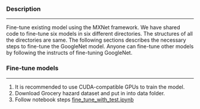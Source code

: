 ### Description
---
 Fine-tune existing model using the MXNet framework. We have shared code to fine-tune six models in six different directories. The structures of all the directories are same. The following sections describes the necessary steps to fine-tune the GoogleNet model. Anyone can fine-tune other models by following the instructs of fine-tuning GoogleNet.

### Fine-tune models
---
1. It is recommended to use CUDA-compatible GPUs to train the model.
2. Download Grocery hazard dataset and put in into data folder. 
3. Follow notebook steps [fine_tune_with_test.ipynb](https://github.com/sarwarmurshed/supermarket_hazard_detection/blob/master/fine-tune_existing_models/fine-tune_googlenet/fine_tune_with_test.ipynb)

